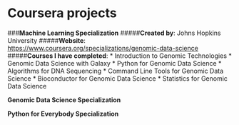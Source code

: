 # Coursera projects

###**Machine Learning Specialization**
#####**Created by**:   Johns Hopkins University
#####**Website**: https://www.coursera.org/specializations/genomic-data-science
#####**Courses I have completed**: * Introduction to Genomic Technologies
                                   * Genomic Data Science with Galaxy
                                   * Python for Genomic Data Science
                                   * Algorithms for DNA Sequencing
                                   * Command Line Tools for Genomic Data Science
                                   * Bioconductor for Genomic Data Science
                                   * Statistics for Genomic Data Science

**Genomic Data Science Specialization**

**Python for Everybody Specialization**
